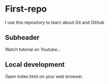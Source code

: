 # First-repo
I use this repository to learn about Git and Github

## Subheader
Watch tutorial on Youtube...

## Local development 
Open index.html on your web browser.
